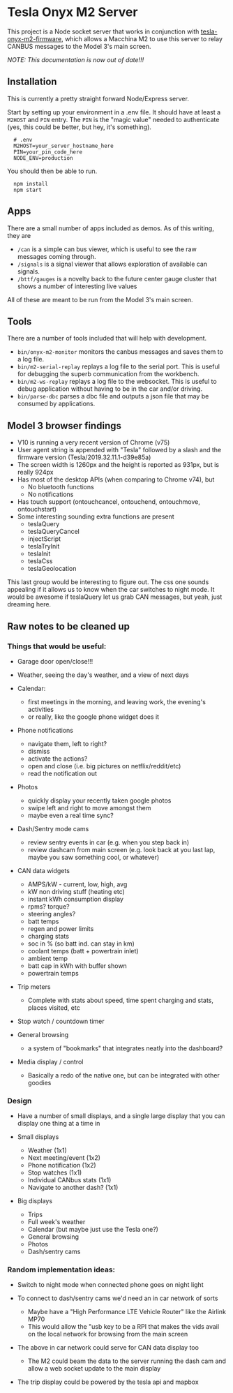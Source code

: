 # Tesla Onyx M2 Server

This project is a Node socket server that works in conjunction with [tesla-onyx-m2-firmware](https://github.com/johnmccalla/tesla-onyx-m2-firmware), which allows a Macchina M2 to use this server to relay CANBUS messages to the Model 3's main screen.

*NOTE: This documentation is now out of date!!!*

## Installation

This is currently a pretty straight forward Node/Express server.

Start by setting up your environment in a .env file. It should have at least a `M2HOST` and `PIN` entry. The `PIN` is the "magic value" needed to authenticate (yes, this could be better, but hey, it's something).

```
  # .env
  M2HOST=your_server_hostname_here
  PIN=your_pin_code_here
  NODE_ENV=production
```

You should then be able to run.
```
  npm install
  npm start
```

## Apps

There are a small number of apps included as demos. As of this writing, they are
  - `/can` is a simple can bus viewer, which is useful to see the raw messages coming through.
  - `/signals` is a signal viewer that allows exploration of available can signals.
  - `/bttf/gauges` is a novelty back to the future center gauge cluster that shows a number of interesting live values

All of these are meant to be run from the Model 3's main screen.

## Tools

There are a number of tools included that will help with development.

- `bin/onyx-m2-monitor` monitors the canbus messages and saves them to a log file.
- `bin/m2-serial-replay` replays a log file to the serial port. This is useful for debugging the superb communication from the workbench.
- `bin/m2-ws-replay` replays a log file to the websocket. This is useful to debug application without having to be in the car and/or driving.
- `bin/parse-dbc` parses a dbc file and outputs a json file that may be consumed by applications.

## Model 3 browser findings

  - V10 is running a very recent version of Chrome (v75)
  - User agent string is appended with "Tesla" followed by a slash and the firmware
    version (Tesla/2019.32.11.1-d39e85a)
  - The screen width is 1260px and the height is reported as 931px, but is really 924px
  - Has most of the desktop APIs (when comparing to Chrome v74), but
    - No bluetooth functions
    - No notifications
  - Has touch support (ontouchcancel, ontouchend, ontouchmove, ontouchstart)
  - Some interesting sounding extra functions are present
    - teslaQuery
    - teslaQueryCancel
    - injectScript
    - teslaTryInit
    - teslaInit
    - teslaCss
    - teslaGeolocation

This last group would be interesting to figure out. The css one sounds appealing if
it allows us to know when the car switches to night mode. It would be awesome if
teslaQuery let us grab CAN messages, but yeah, just dreaming here.

## Raw notes to be cleaned up

### Things that would be useful:

  - Garage door open/close!!!

  - Weather, seeing the day's weather, and a view of next days

  - Calendar:
    - first meetings in the morning, and leaving work, the evening's activities
    - or really, like the google phone widget does it

  - Phone notifications
    - navigate them, left to right?
    - dismiss
    - activate the actions?
    - open and close (i.e. big pictures on netflix/reddit/etc)
    - read the notification out

  - Photos
    - quickly display your recently taken google photos
    - swipe left and right to move amongst them
    - maybe even a real time sync?

  - Dash/Sentry mode cams
    - review sentry events in car (e.g. when you step back in)
    - review dashcam from main screen (e.g. look back at you last lap, maybe you saw something cool, or whatever)

  - CAN data widgets
    - AMPS/kW - current, low, high, avg
    - kW non driving stuff (heating etc)
    - instant kWh consumption display
    - rpms? torque?
    - steering angles?
    - batt temps
    - regen and power limits
    - charging stats
    - soc in % (so batt ind. can stay in km)
    - coolant temps (batt + powertrain inlet)
    - ambient temp
    - batt cap in kWh with buffer shown
    - powertrain temps

  - Trip meters
    - Complete with stats about speed, time spent charging and stats, places visited, etc

  - Stop watch / countdown timer

  - General browsing
    - a system of "bookmarks" that integrates neatly into the dashboard?

  - Media display / control
    - Basically a redo of the native one, but can be integrated with other goodies

### Design

  - Have a number of small displays, and a single large display that you can display
    one thing at a time in

  - Small displays
    - Weather (1x1)
    - Next meeting/event (1x2)
    - Phone notification (1x2)
    - Stop watches (1x1)
    - Individual CANbus stats (1x1)
    - Navigate to another dash? (1x1)

  - Big displays
    - Trips
    - Full week's weather
    - Calendar (but maybe just use the Tesla one?)
    - General browsing
    - Photos
    - Dash/sentry cams

### Random implementation ideas:

  - Switch to night mode when connected phone goes on night light

  - To connect to dash/sentry cams we'd need an in car network of sorts
    - Maybe have a "High Performance LTE Vehicle Router" like the Airlink MP70
    - This would allow the "usb key to be a RPI that makes the vids avail on
      the local network for browsing from the main screen

  - The above in car network could serve for CAN data display too
    - The M2 could beam the data to the server running the dash cam and
      allow a web socket update to the main display

  - The trip display could be powered by the tesla api and mapbox

